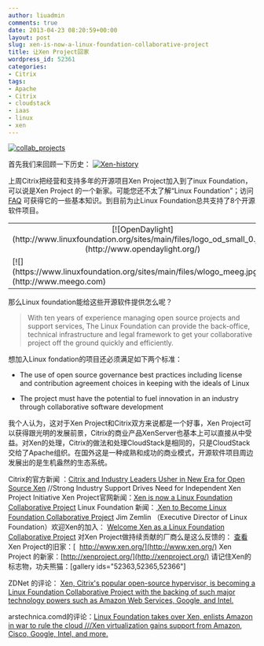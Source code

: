 ```yaml
---
author: liuadmin
comments: true
date: 2013-04-23 08:20:59+00:00
layout: post
slug: xen-is-now-a-linux-foundation-collaborative-project
title: 让Xen Project回家
wordpress_id: 52361
categories:
- Citrix
tags:
- Apache
- Citrix
- cloudstack
- iaas
- linux
- xen
---
```


[![collab_projects](http://cdn1.martinliu.cn/wp-content/uploads/2013/04/collab_projects.png)](http://cdn1.martinliu.cn/wp-content/uploads/2013/04/collab_projects.png)

首先我们来回顾一下历史：
[![Xen-history](http://cdn1.martinliu.cn/wp-content/uploads/2013/04/Xen-history.png)](http://xenproject.org/about/history.html)

上周Citrix把经营和支持多年的开源项目Xen Project加入到了inux Foundation，可以说是Xen Project 的一个新家。可能您还不太了解“Linux Foundation”；访问 [FAQ](http://www.linuxfoundation.org/about/faq) 可获得它的一些基本知识。到目前为止Linux Foundation总共支持了8个开源软件项目。
<table align="center" border="0" >
<tbody >
<tr align="center" >

<td >[![OpenDaylight](http://www.linuxfoundation.org/sites/main/files/logo_od_small_0.jpg)](http://www.opendaylight.org/)
</td>

<td >[![](http://www.linuxfoundation.org/sites/main/files/wlogo_caf.jpg)](https://www.codeaurora.org/)
</td>

<td >[![](https://www.linuxfoundation.org/sites/main/files/wlogo_omam.jpg)](http://www.openmama.org)
</td>

<td >[![](https://www.linuxfoundation.org/sites/main/files/wlogo_tize_0.jpg)](http://www.tizen.org)
</td>
</tr>
<tr >

<td >[![](https://www.linuxfoundation.org/sites/main/files/wlogo_meeg.jpg)](http://www.meego.com)
</td>

<td >[![](https://www.linuxfoundation.org/sites/main/files/wlogo_yoct.jpg)](http://yoctoproject.org/)
</td>

<td >[![](http://www.linuxfoundation.org/sites/main/files/xen_project_unicolor_0.jpg)](http://xenproject.org)
</td>

<td >[![](https://www.linuxfoundation.org/sites/main/files/wlogo_fbaz.jpg)](http://fossbazaar.org/)
</td>
</tr>
</tbody>
</table>
那么Linux foundation能给这些开源软件提供怎么呢？


<blockquote>With ten years of experience managing open source projects and support services, The Linux Foundation can provide the back-office, technical infrastructure and legal framework to get your collaborative project off the ground quickly and efficiently.</blockquote>


想加入Linux fondation的项目还必须满足如下两个标准：



	
  * The use of open source governance best practices including license and contribution agreement choices in keeping with the ideals of Linux

	
  * The project must have the potential to fuel innovation in an industry through collaborative software development


我个人认为，这对于Xen Project和Citrix双方来说都是一个好事，Xen Project可以获得跟光明的发展前景，Citrix的商业产品XenServer也基本上可以直接从中受益。对Xen的处理，Citrix的做法和处理CloudStack是相同的，只是CloudStack交给了Apache组织。在国外这是一种成熟和成功的商业模式，开源软件项目周边发展出的是生机盎然的生态系统。

Citrix的官方新闻 ：[Citrix and Industry Leaders Usher in New Era for Open Source Xen](http://www.citrix.com/news/announcements/apr-2013/citrix-and-industry-leaders-usher-in-new-era-for-open-source-xen.html) //Strong Industry Support Drives Need for Independent Xen Project Initiative
Xen Project官网新闻：[Xen is now a Linux Foundation Collaborative Project](http://blog.xen.org/index.php/2013/04/15/xen-is-now-a-linux-foundation-collaborative-project/)
Linux Foundation 新闻：[ Xen to Become Linux Foundation Collaborative Project](http://www.linuxfoundation.org/news-media/announcements/2013/04/xen-become-linux-foundation-collaborative-project)
Jim Zemlin （Executive Director of Linux Foundation）欢迎Xen的加入： [Welcome Xen as a Linux Foundation Collaborative Project](http://www.linuxfoundation.org/news-media/blogs/browse/2013/04/welcome-xen-linux-foundation-collaborative-project)
对Xen Project做持续贡献的厂商么是这么反馈的： [查看](http://www.linuxfoundation.org/news-media/announcements/2013/04/supporting-statements-xen-project-contributors)
Xen Project的旧家：[  http://www.xen.org/](http://www.xen.org/)
Xen Project 的新家：[http://xenproject.org/](http://xenproject.org/)
请记住Xen的标志物，功夫熊猫：[gallery ids="52363,52365,52366"]

ZDNet 的评论： [Xen, Citrix's popular open-source hypervisor, is becoming a Linux Foundation Collaborative Project with the backing of such major technology powers such as Amazon Web Services, Google, and Intel.](http://www.zdnet.com/xen-becomes-a-linux-foundation-project-7000014025/)

arstechnica.comd的评论：[Linux Foundation takes over Xen, enlists Amazon in war to rule the cloud ///Xen virtualization gains support from Amazon, Cisco, Google, Intel, and more.](http://arstechnica.com/information-technology/2013/04/linux-foundation-takes-over-xen-enlists-amazon-in-war-to-rule-the-cloud/)
